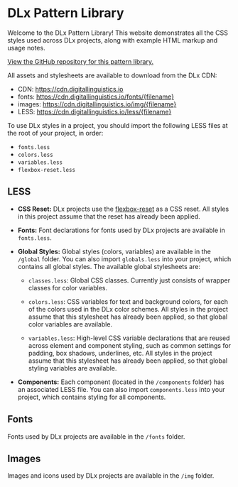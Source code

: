 # DLx Pattern Library

Welcome to the DLx Pattern Library! This website demonstrates all the CSS styles used across DLx projects, along with example HTML markup and usage notes.

[View the GitHub repository for this pattern library.][2]

All assets and stylesheets are available to download from the DLx CDN:

* CDN: https://cdn.digitallinguistics.io
* fonts: https://cdn.digitallinguistics.io/fonts/{filename}
* images: https://cdn.digitallinguistics.io/img/{filename}
* LESS: https://cdn.digitallinguistics.io/less/{filename}

To use DLx styles in a project, you should import the following LESS files at the root of your project, in order:

- `fonts.less`
- `colors.less`
- `variables.less`
- `flexbox-reset.less`

## LESS

* **CSS Reset:** DLx projects use the [flexbox-reset][1] as a CSS reset. All styles in this project assume that the reset has already been applied.

* **Fonts:** Font declarations for fonts used by DLx projects are available in `fonts.less`.

* **Global Styles:** Global styles (colors, variables) are available in the `/global` folder. You can also import `globals.less` into your project, which contains all global styles. The available global stylesheets are:

    - `classes.less`: Global CSS classes. Currently just consists of wrapper classes for color variables.

    - `colors.less`: CSS variables for text and background colors, for each of the colors used in the DLx color schemes. All styles in the project assume that this stylesheet has already been applied, so that global color variables are available.

    - `variables.less`: High-level CSS variable declarations that are reused across element and component styling, such as common settings for padding, box shadows, underlines, etc. All styles in the project assume that this stylesheet has already been applied, so that global styling variables are available.

* **Components:** Each component (located in the `/components` folder) has an associated LESS file. You can also import `components.less` into your project, which contains styling for all components.

## Fonts

Fonts used by DLx projects are available in the `/fonts` folder.

## Images

Images and icons used by DLx projects are available in the `/img` folder.

[1]: https://www.npmjs.com/package/flexbox-reset
[2]: https://github.com/digitallinguistics/styles
